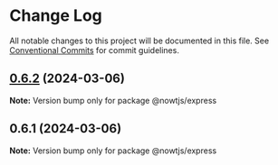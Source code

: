 # Change Log

All notable changes to this project will be documented in this file.
See [Conventional Commits](https://conventionalcommits.org) for commit guidelines.

## [0.6.2](https://github.com/nowtjs/nowt/compare/v0.6.1...v0.6.2) (2024-03-06)

**Note:** Version bump only for package @nowtjs/express

## 0.6.1 (2024-03-06)

**Note:** Version bump only for package @nowtjs/express
